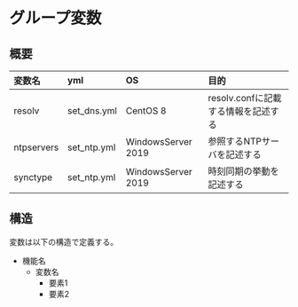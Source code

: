 # グループ変数
## 概要
|変数名|yml|OS|目的|
|:---|:---|:---|:---|
|resolv|set_dns.yml|CentOS 8|resolv.confに記載する情報を記述する|
|ntpservers|set_ntp.yml|WindowsServer 2019|参照するNTPサーバを記述する|
|synctype|set_ntp.yml|WindowsServer 2019|時刻同期の挙動を記述する|

## 構造
変数は以下の構造で定義する。
- 機能名
  - 変数名
    - 要素1
    - 要素2
